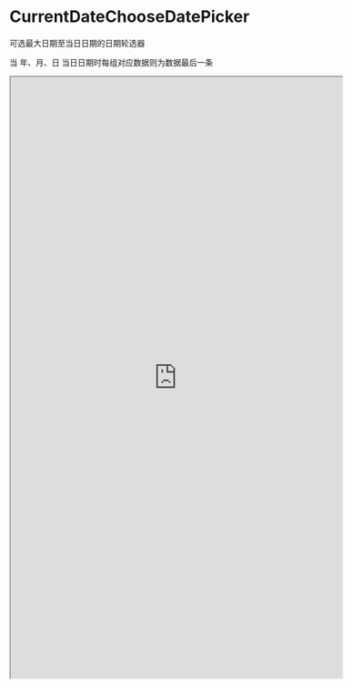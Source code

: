 # CurrentDateChooseDatePicker

可选最大日期至当日日期的日期轮选器

当 年、月、日 当日日期时每组对应数据则为数据最后一条

<iframe height=1057 width=583 src="https://github.com/LoserForLoser/CurrentDateChooseDatePicker/blob/master/GIF/QQ20180720-123110-HD.gif">
